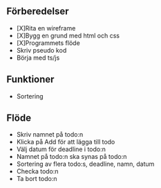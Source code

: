 ## Förberedelser

- [X]Rita en wireframe
- [X]Bygg en grund med html och css
- [X]Programmets flöde
- Skriv pseudo kod
- Börja med ts/js

## Funktioner

- Sortering

## Flöde

- Skriv namnet på todo:n
- Klicka på Add för att lägga till todo
- Välj datum för deadline i todo:n
- Namnet på todo:n ska synas på todo:n
- Sortering av flera todo:s, deadline, namn, datum
- Checka todo:n
- Ta bort todo:n

